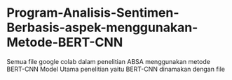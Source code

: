 # Program-Analisis-Sentimen-Berbasis-aspek-menggunakan-Metode-BERT-CNN

Semua file google colab dalam penelitian ABSA menggunakan metode BERT-CNN
Model Utama penelitian yaitu BERT-CNN dinamakan dengan file 

